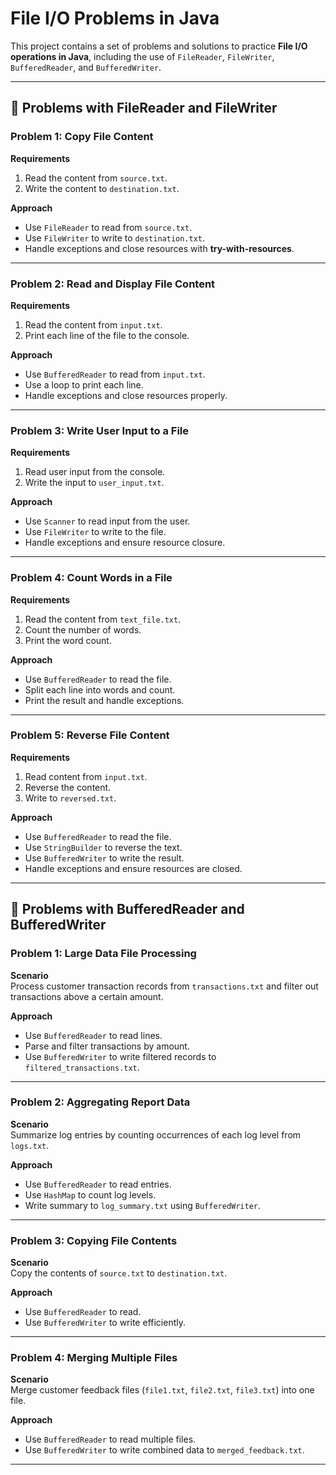 # File I/O Problems in Java

This project contains a set of problems and solutions to practice **File I/O operations in Java**, including the use of `FileReader`, `FileWriter`, `BufferedReader`, and `BufferedWriter`.

---

## 📂 Problems with FileReader and FileWriter

### Problem 1: Copy File Content
**Requirements**
1. Read the content from `source.txt`.
2. Write the content to `destination.txt`.

**Approach**
- Use `FileReader` to read from `source.txt`.
- Use `FileWriter` to write to `destination.txt`.
- Handle exceptions and close resources with **try-with-resources**.

---

### Problem 2: Read and Display File Content
**Requirements**
1. Read the content from `input.txt`.
2. Print each line of the file to the console.

**Approach**
- Use `BufferedReader` to read from `input.txt`.
- Use a loop to print each line.
- Handle exceptions and close resources properly.

---

### Problem 3: Write User Input to a File
**Requirements**
1. Read user input from the console.
2. Write the input to `user_input.txt`.

**Approach**
- Use `Scanner` to read input from the user.
- Use `FileWriter` to write to the file.
- Handle exceptions and ensure resource closure.

---

### Problem 4: Count Words in a File
**Requirements**
1. Read the content from `text_file.txt`.
2. Count the number of words.
3. Print the word count.

**Approach**
- Use `BufferedReader` to read the file.
- Split each line into words and count.
- Print the result and handle exceptions.

---

### Problem 5: Reverse File Content
**Requirements**
1. Read content from `input.txt`.
2. Reverse the content.
3. Write to `reversed.txt`.

**Approach**
- Use `BufferedReader` to read the file.
- Use `StringBuilder` to reverse the text.
- Use `BufferedWriter` to write the result.
- Handle exceptions and ensure resources are closed.

---

## 📂 Problems with BufferedReader and BufferedWriter

### Problem 1: Large Data File Processing
**Scenario**  
Process customer transaction records from `transactions.txt` and filter out transactions above a certain amount.

**Approach**
- Use `BufferedReader` to read lines.
- Parse and filter transactions by amount.
- Use `BufferedWriter` to write filtered records to `filtered_transactions.txt`.

---

### Problem 2: Aggregating Report Data
**Scenario**  
Summarize log entries by counting occurrences of each log level from `logs.txt`.

**Approach**
- Use `BufferedReader` to read entries.
- Use `HashMap` to count log levels.
- Write summary to `log_summary.txt` using `BufferedWriter`.

---

### Problem 3: Copying File Contents
**Scenario**  
Copy the contents of `source.txt` to `destination.txt`.

**Approach**
- Use `BufferedReader` to read.
- Use `BufferedWriter` to write efficiently.

---

### Problem 4: Merging Multiple Files
**Scenario**  
Merge customer feedback files (`file1.txt`, `file2.txt`, `file3.txt`) into one file.

**Approach**
- Use `BufferedReader` to read multiple files.
- Use `BufferedWriter` to write combined data to `merged_feedback.txt`.

---
